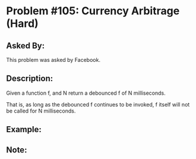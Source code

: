 # Problem #105: Currency Arbitrage (Hard)

## Asked By:

This problem was asked by Facebook.

## Description:
 
Given a function f, and N return a debounced f of N milliseconds.  

That is, as long as the debounced f continues to be invoked, f itself will not be called for N milliseconds.

## Example:

## Note:
